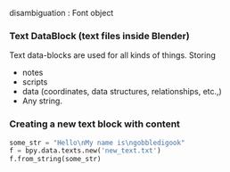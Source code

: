 disambiguation : Font object

### Text DataBlock (text files inside Blender)

Text data-blocks are used for all kinds of things.  Storing

- notes  
- scripts
- data (coordinates, data structures, relationships, etc.,)
- Any string.

### Creating a new text block with content

```python
some_str = "Hello\nMy name is\ngobbledigook"
f = bpy.data.texts.new('new_text.txt')
f.from_string(some_str)
```